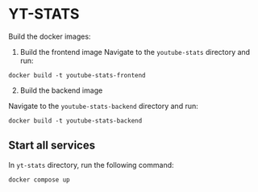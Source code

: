 # YT-STATS

Build the docker images:

1. Build the frontend image
Navigate to the `youtube-stats` directory and run:
```
docker build -t youtube-stats-frontend
```
2. Build the backend image

Navigate to the `youtube-stats-backend` directory and run:
```
docker build -t youtube-stats-backend
```

## Start all services
In `yt-stats` directory, run the following command:
```
docker compose up
```